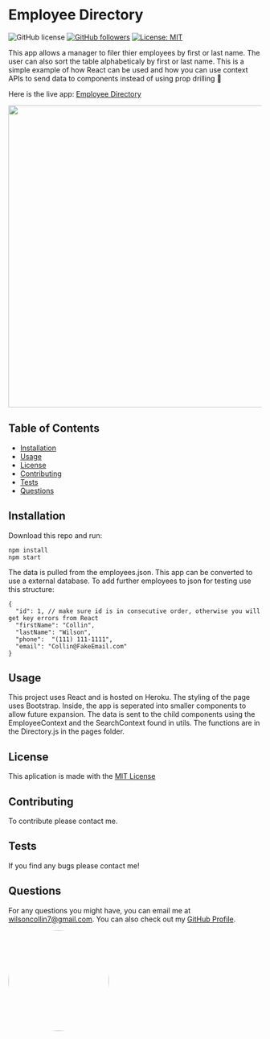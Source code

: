 # Employee Directory 
  ![GitHub license](https://img.shields.io/badge/Made%20by-%40wilsoncollin7-orange) [![GitHub followers](https://img.shields.io/github/followers/wilsoncollin7.svg?style=social&label=Follow&maxAge=2592000)](https://github.com/wilsoncollin7?tab=followers) [![License: MIT](https://img.shields.io/badge/License-MIT-yellow.svg)](https://opensource.org/licenses/MIT)

  This app allows a manager to filer thier employees by first or last name. The user can also sort the table alphabeticaly by first or last name. This is a simple example of how React can be used and how you can use context APIs to send data to components instead of using prop drilling :rocket:

  Here is the live app: [Employee Directory](https://directory-collin.herokuapp.com/)

  <p align="center">
    <img src="./public/example.gif" width="600">
  </p>

  ## Table of Contents

  - [Installation](#installation)
  - [Usage](#usage)
  - [License](#license)
  - [Contributing](#contributing)
  - [Tests](#tests)
  - [Questions](#questions)

  ## Installation

  Download this repo and run:

  ```
  npm install
  npm start
  ```

  The data is pulled from the employees.json. This app can be converted to use a external database. To add further employees to json for testing use this structure:

  ```
  {
    "id": 1, // make sure id is in consecutive order, otherwise you will get key errors from React
    "firstName": "Collin",
    "lastName": "Wilson",
    "phone":  "(111) 111-1111",
    "email": "Collin@FakeEmail.com"
  }
  ```

  ## Usage

  This project uses React and is hosted on Heroku. The styling of the page uses Bootstrap. Inside, the app is seperated into smaller components to allow future expansion. The data is sent to the child components using the EmployeeContext and the SearchContext found in utils. The functions are in the Directory.js in the pages folder.

  ## License

  This aplication is made with the [MIT License](https://opensource.org/licenses/MIT)

  ## Contributing

  To contribute please contact me.

  ## Tests

  If you find any bugs please contact me!

  ## Questions

  For any questions you might have, you can email me at wilsoncollin7@gmail.com. You can also check out my [GitHub Profile](https://github.com/wilsoncollin7).

  <img src="https://avatars2.githubusercontent.com/u/65512203?s=460&u=fb31e3048d1cfa064b8ee0ec696be762b96343f8&v=4" width="200" style="border-radius:50%"/>

